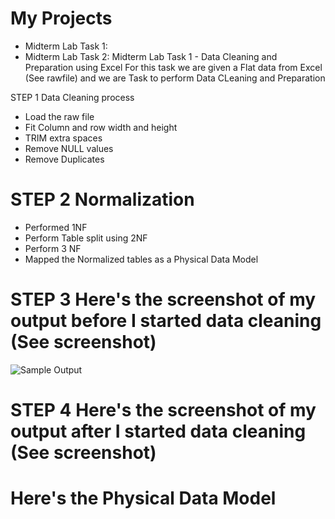 # My Projects
- Midterm Lab Task 1:
- Midterm Lab Task 2:
Midterm Lab Task 1 - Data Cleaning and Preparation using Excel
For this task we are given a Flat data from Excel (See rawfile) and we are Task to perform Data CLeaning and Preparation

STEP 1 Data Cleaning process
- Load the raw file
- Fit Column and row width and height
- TRIM extra spaces
- Remove NULL values
- Remove Duplicates
# STEP 2 Normalization
- Performed 1NF
- Perform Table split using 2NF
- Perform 3 NF
- Mapped the Normalized tables as a Physical Data Model
# STEP 3 Here's the screenshot of my output before I started data cleaning (See screenshot)
![Sample Output](Midterm%20Lab%20Task%201/ImagesBefore.PNG)
# STEP 4 Here's the screenshot of my output after I started data cleaning (See screenshot)
# Here's the Physical Data Model

